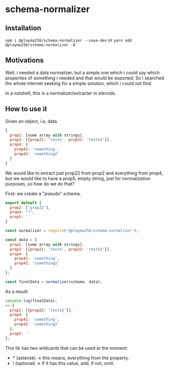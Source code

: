 # schema-normalizer
## Installation
`npm i @playma256/schema-normalizer --save-dev` or `yarn add @playma256/schema-normalizer -D`

## Motivations
Well, i needed a data normalizer, but a simple one which i could say which properties of something i needed and that would be exported.
So i searched the whole internet seeking for a simple solution, which i could not find.

In a nutshell, this is a normalizer/extracter in steroids.

## How to use it
Given an object, i.e, data.

```javascript
{
  prop1: [some array with strings],
  prop2: [{prop21: 'teste', prop22: 'teste2'}],
  prop4: {
    prop41: 'something',
    prop42: 'something2'
  }
}
```

We would like to extract just prop22 from prop2 and everything from prop4, but we would like to have a prop5, empty string, just for normalization purposes, so how do we do that?

First: we create a "pseudo" schema.

```javascript
export default {
  prop2: ['prop22'],
  prop4: "*",
  prop5: ''
}
```

``` javascript
const normalizer = require('@playma256/schema-normalizer');

const data = {
  prop1: [some array with strings],
  prop2: [{prop21: 'teste', prop22: 'teste2'}],
  prop4: {
    prop41: 'something',
    prop42: 'something2'
  }
};

const finalData = normalizer(schema, data);
```

As a result:
```javascript
console.log(finalData);
>> {
  prop2: [{prop22: 'teste2'}],
  prop4: {
    prop41: 'something',
    prop42: 'something2'
  },
  prop5: ''
};
```

This lib has two wildcards that can be used at the moment:
- \* (asterisk) -> this means, everything from the property.
- ! (optional) -> if it has this value, add, if not, omit.

